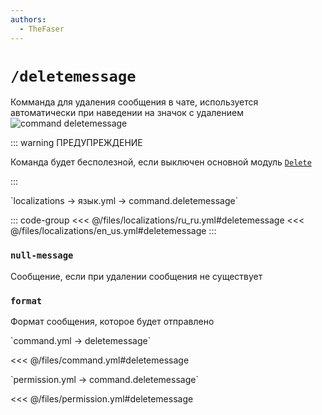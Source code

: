 ```yaml
---
authors:
  - TheFaser
---
```


# `/deletemessage`

Комманда для удаления сообщения в чате, используется автоматически при наведении на значок с удалением
![command deletemessage](/commanddeletemessage.png)

::: warning ПРЕДУПРЕЖДЕНИЕ

Команда будет бесполезной, если выключен основной модуль [`Delete`](/docs/message/format/moderation/delete/)

:::

[//]: # (localization)
<!--@include: @/parts/words.md#localization--> 
<!--@include: @/parts/words.md#path--> `localizations → язык.yml → command.deletemessage`

<!--@include: @/parts/words.md#default--> 

::: code-group
<<< @/files/localizations/ru_ru.yml#deletemessage
<<< @/files/localizations/en_us.yml#deletemessage
:::

### `null-message`

Сообщение, если при удалении сообщения не существует

### `format`

Формат сообщения, которое будет отправлено

[//]: # (command.yml)
<!--@include: @/parts/words.md#setting-->
<!--@include: @/parts/words.md#path--> `command.yml → deletemessage`

<!--@include: @/parts/words.md#default-->
<<< @/files/command.yml#deletemessage

<!--@include: @/parts/enable.md-->
<!--@include: @/parts/aliases.md-->
<!--@include: @/parts/destination.md-->
<!--@include: @/parts/cooldown.md-->
<!--@include: @/parts/sound.md-->

[//]: # (permission.yml)
<!--@include: @/parts/words.md#permission-->
<!--@include: @/parts/words.md#path--> `permission.yml → command.deletemessage`

<!--@include: @/parts/words.md#default-->
<<< @/files/permission.yml#deletemessage

<!--@include: @/parts/permission/permissionTier3.md-->
<!--@include: @/parts/permission/cooldown.md-->
<!--@include: @/parts/permission/sound.md-->
